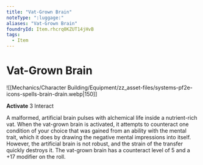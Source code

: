```yaml
---
title: "Vat-Grown Brain"
noteType: ":luggage:"
aliases: "Vat-Grown Brain"
foundryId: Item.rhcrq0KZUT14jHvB
tags:
  - Item
---
```


# Vat-Grown Brain
![[Mechanics/Character Building/Equipment/zz_asset-files/systems-pf2e-icons-spells-brain-drain.webp|150]]

**Activate** 3 Interact

A malformed, artificial brain pulses with alchemical life inside a nutrient-rich vat. When the vat-grown brain is activated, it attempts to counteract one condition of your choice that was gained from an ability with the mental trait, which it does by drawing the negative mental impressions into itself. However, the artificial brain is not robust, and the strain of the transfer quickly destroys it. The vat-grown brain has a counteract level of 5 and a +17 modifier on the roll.
